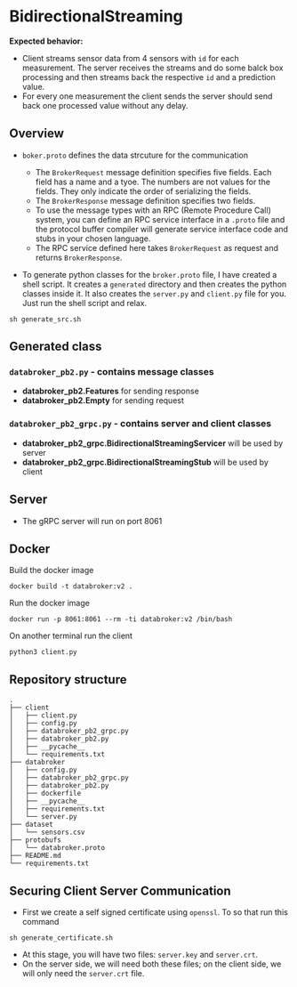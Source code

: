 # BidirectionalStreaming 
**Expected behavior:** 
- Client streams sensor data from 4 sensors with `id` for each measurement. The server receives the streams and do some balck box processing and then streams back the respective `id` and a prediction value. 
- For every one measurement the client sends the server should send back one processed value without any delay. 
## Overview
- `boker.proto` defines the data strcuture for the communication

    - The `BrokerRequest` message definition specifies five fields. Each field has a name and a tyoe. The numbers are not values for the fields. They only indicate the order of serializing the fields. 
    - The `BrokerResponse` message definition specifies two fields.
    - To use the message types with an RPC (Remote Procedure Call) system, you can define an RPC service interface in a ``.proto`` file and the protocol buffer compiler will generate service interface code and stubs in your chosen language. 
    - The RPC service defined here takes ``BrokerRequest`` as request and returns ``BrokerResponse``. 

- To generate python classes for the `broker.proto` file, I have created a shell script. It creates a ``generated`` directory and then creates the python classes inside it. It also creates the ``server.py`` and ``client.py`` file for you. Just run the shell script and relax.
````
sh generate_src.sh
````
## Generated class
### ``databroker_pb2.py`` - contains message classes
- **databroker_pb2.Features** for sending response
- **databroker_pb2.Empty** for sending request
### ``databroker_pb2_grpc.py`` - contains server and client classes
- **databroker_pb2_grpc.BidirectionalStreamingServicer** will be used by server
- **databroker_pb2_grpc.BidirectionalStreamingStub** will be used by client

## Server
- The gRPC server will run on port 8061
## Docker
Build the docker image
````
docker build -t databroker:v2 .
````
Run the docker image
````
docker run -p 8061:8061 --rm -ti databroker:v2 /bin/bash
````
On another terminal run the client
````
python3 client.py
````
## Repository structure
````
.
├── client
│   ├── client.py
│   ├── config.py
│   ├── databroker_pb2_grpc.py
│   ├── databroker_pb2.py
│   ├── __pycache__
│   └── requirements.txt
├── databroker
│   ├── config.py
│   ├── databroker_pb2_grpc.py
│   ├── databroker_pb2.py
│   ├── dockerfile
│   ├── __pycache__
│   ├── requirements.txt
│   └── server.py
├── dataset
│   └── sensors.csv
├── protobufs
│   └── databroker.proto
├── README.md
└── requirements.txt
````
## Securing Client Server Communication
- First we create a self signed certificate using `openssl`. To so that run this command
````
sh generate_certificate.sh
````
- At this stage, you will have two files: ``server.key`` and ``server.crt``. 
- On the server side, we will need both these files; on the client side, we will only need the ``server.crt`` file.
